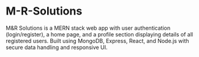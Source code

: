 # M-R-Solutions
M&amp;R Solutions is a MERN stack web app with user authentication (login/register), a home page, and a profile section displaying details of all registered users. Built using MongoDB, Express, React, and Node.js with secure data handling and responsive UI.
